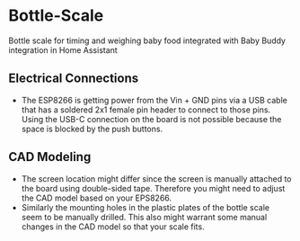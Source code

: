 # Bottle-Scale
Bottle scale for timing and weighing baby food integrated with Baby Buddy integration in Home Assistant

## Electrical Connections
* The ESP8266 is getting power from the Vin + GND pins via a USB cable that has a soldered 2x1 female pin header to connect to those pins. Using the USB-C connection on the board is not possible because the space is blocked by the push buttons. 

## CAD Modeling

* The screen location might differ since the screen is manually attached to the board using double-sided tape. Therefore you might need to adjust the CAD model based on your EPS8266.
* Similarly the mounting holes in the plastic plates of the bottle scale seem to be manually drilled. This also might warrant some manual changes in the CAD model so that your scale fits.
